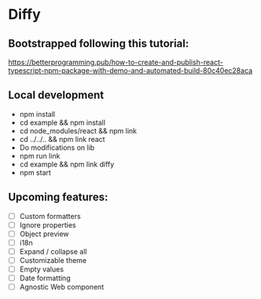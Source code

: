 # Diffy

## Bootstrapped following this tutorial:

https://betterprogramming.pub/how-to-create-and-publish-react-typescript-npm-package-with-demo-and-automated-build-80c40ec28aca


## Local development
- npm install
- cd example && npm install
- cd node_modules/react && npm link
- cd ../../.. && npm link react
- Do modifications on lib
- npm run link
- cd example && npm link diffy
- npm start


## Upcoming features:
- [ ] Custom formatters
- [ ] Ignore properties
- [ ] Object preview
- [ ] i18n
- [ ] Expand / collapse all
- [ ] Customizable theme
- [ ] Empty values
- [ ] Date formatting
- [ ] Agnostic Web component
